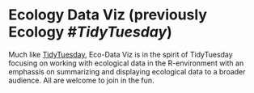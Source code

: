 # Ecology Data Viz (previously Ecology _#TidyTuesday_)

Much like [TidyTuesday](https://github.com/rfordatascience/tidytuesday), Eco-Data Viz is in the spirit of TidyTuesday focusing on working with ecological data in the R-environment with an emphassis on summarizing and displaying ecological data to a broader audience. All are welcome to join in the fun. 

